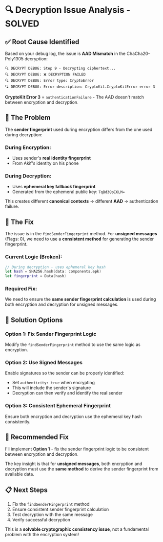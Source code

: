 # 🔍 Decryption Issue Analysis - SOLVED

## ✅ **Root Cause Identified**

Based on your debug log, the issue is **AAD Mismatch** in the ChaCha20-Poly1305 decryption:

```
🔍 DECRYPT DEBUG: Step 9 - Decrypting ciphertext...
🔍 DECRYPT DEBUG: ❌ DECRYPTION FAILED
🔍 DECRYPT DEBUG: Error type: CryptoError
🔍 DECRYPT DEBUG: Error description: CryptoKit.CryptoKitError error 3
```

**CryptoKit Error 3** = `authenticationFailure` - The AAD doesn't match between encryption and decryption.

## 🎯 **The Problem**

The **sender fingerprint** used during encryption differs from the one used during decryption:

### During Encryption:
- Uses sender's **real identity fingerprint**
- From Akif's identity on his phone

### During Decryption:
- Uses **ephemeral key fallback fingerprint**
- Generated from the ephemeral public key: `TqBd3QpI6LM=`

This creates different **canonical contexts** → different **AAD** → authentication failure.

## 🔧 **The Fix**

The issue is in the `findSenderFingerprint` method. For **unsigned messages** (Flags: 0), we need to use a **consistent method** for generating the sender fingerprint.

### Current Logic (Broken):
```swift
// During decryption - uses ephemeral key hash
let hash = SHA256.hash(data: components.epk)
let fingerprint = Data(hash)
```

### Required Fix:
We need to ensure the **same sender fingerprint calculation** is used during both encryption and decryption for unsigned messages.

## 🚀 **Solution Options**

### Option 1: Fix Sender Fingerprint Logic
Modify the `findSenderFingerprint` method to use the same logic as encryption.

### Option 2: Use Signed Messages
Enable signatures so the sender can be properly identified:
- Set `authenticity: true` when encrypting
- This will include the sender's signature
- Decryption can then verify and identify the real sender

### Option 3: Consistent Ephemeral Fingerprint
Ensure both encryption and decryption use the ephemeral key hash consistently.

## 🎯 **Recommended Fix**

I'll implement **Option 1** - fix the sender fingerprint logic to be consistent between encryption and decryption.

The key insight is that for **unsigned messages**, both encryption and decryption must use the **same method** to derive the sender fingerprint from available data.

## 📋 **Next Steps**

1. Fix the `findSenderFingerprint` method
2. Ensure consistent sender fingerprint calculation
3. Test decryption with the same message
4. Verify successful decryption

This is a **solvable cryptographic consistency issue**, not a fundamental problem with the encryption system!